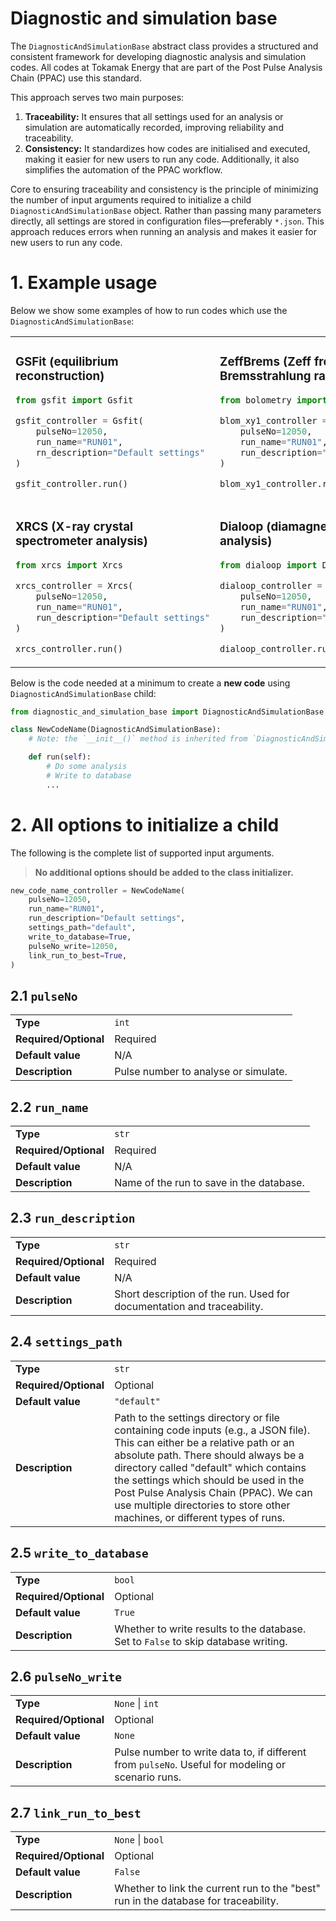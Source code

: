 # Diagnostic and simulation base
The `DiagnosticAndSimulationBase` abstract class provides a structured and consistent framework for developing diagnostic analysis and simulation codes.
All codes at Tokamak Energy that are part of the Post Pulse Analysis Chain (PPAC) use this standard.

This approach serves two main purposes:
1. **Traceability:** It ensures that all settings used for an analysis or simulation are automatically recorded, improving reliability and traceability.
2. **Consistency:** It standardizes how codes are initialised and executed, making it easier for new users to run any code. Additionally, it also simplifies the automation of the PPAC workflow.

Core to ensuring traceability and consistency is the principle of minimizing the number of input arguments required to initialize a child `DiagnosticAndSimulationBase` object.
Rather than passing many parameters directly, all settings are stored in configuration files—preferably `*.json`.
This approach reduces errors when running an analysis and makes it easier for new users to run any code.

# 1. Example usage

Below we show some examples of how to run codes which use the `DiagnosticAndSimulationBase`:

<table>
    <tr>
        <td style="width: 50%; vertical-align: top;">

### GSFit (equilibrium reconstruction)

```python
from gsfit import Gsfit

gsfit_controller = Gsfit(
    pulseNo=12050,
    run_name="RUN01",
    rn_description="Default settings"
)

gsfit_controller.run()
```

</td>
        <td style="width: 50%; vertical-align: top;">

### ZeffBrems (Zeff from Bremsstrahlung radiation)

```python
from bolometry import BlomXY1

blom_xy1_controller = BlomXY1(
    pulseNo=12050,
    run_name="RUN01",
    run_description="Default settings"
)

blom_xy1_controller.run()
```

</td>
    </tr>
    <tr>
        <td style="width: 50%; vertical-align: top;">

### XRCS (X-ray crystal spectrometer analysis)

```python
from xrcs import Xrcs

xrcs_controller = Xrcs(
    pulseNo=12050,
    run_name="RUN01",
    run_description="Default settings"
)

xrcs_controller.run()
```

</td>
        <td style="width: 50%; vertical-align: top;">

### Dialoop (diamagnetic loop analysis)

```python
from dialoop import Dialoop

dialoop_controller = Dialoop(
    pulseNo=12050,
    run_name="RUN01",
    run_description="Default settings"
)

dialoop_controller.run()
```

</td>
    </tr>
</table>


Below is the code needed at a minimum to create a **new code** using `DiagnosticAndSimulationBase` child:
```python
from diagnostic_and_simulation_base import DiagnosticAndSimulationBase

class NewCodeName(DiagnosticAndSimulationBase):
    # Note: the `__init__()` method is inherited from `DiagnosticAndSimulationBase`

    def run(self):
        # Do some analysis
        # Write to database
        ...
```
# 2. All options to initialize a child

The following is the complete list of supported input arguments.

> **No additional options should be added to the class initializer.**

```python
new_code_name_controller = NewCodeName(
    pulseNo=12050,
    run_name="RUN01",
    run_description="Default settings",
    settings_path="default",
    write_to_database=True,
    pulseNo_write=12050,
    link_run_to_best=True,
)
```

## 2.1 `pulseNo`

<table>
    <tr>
        <td><strong>Type</strong></td>
        <td><code>int</code></td>
    </tr>
    <tr>
        <td><strong>Required/Optional</strong></td>
        <td>Required</td>
    </tr>
    <tr>
        <td><strong>Default value</strong></td>
        <td>N/A</td>
    </tr>
    <tr>
        <td><strong>Description</strong></td>
        <td>Pulse number to analyse or simulate.</td>
    </tr>
</table>

## 2.2 `run_name`

<table>
    <tr>
        <td><strong>Type</strong></td>
        <td><code>str</code></td>
    </tr>
    <tr>
        <td><strong>Required/Optional</strong></td>
        <td>Required</td>
    </tr>
    <tr>
        <td><strong>Default value</strong></td>
        <td>N/A</td>
    </tr>
    <tr>
        <td><strong>Description</strong></td>
        <td>Name of the run to save in the database.</td>
    </tr>
</table>

## 2.3 `run_description`

<table>
    <tr>
        <td><strong>Type</strong></td>
        <td><code>str</code></td>
    </tr>
    <tr>
        <td><strong>Required/Optional</strong></td>
        <td>Required</td>
    </tr>
    <tr>
        <td><strong>Default value</strong></td>
        <td>N/A</td>
    </tr>
    <tr>
        <td><strong>Description</strong></td>
        <td>Short description of the run. Used for documentation and traceability.</td>
    </tr>
</table>

## 2.4 `settings_path`

<table>
    <tr>
        <td><strong>Type</strong></td>
        <td><code>str</code></td>
    </tr>
    <tr>
        <td><strong>Required/Optional</strong></td>
        <td>Optional</td>
    </tr>
    <tr>
        <td><strong>Default value</strong></td>
        <td><code>"default"</code></td>
    </tr>
    <tr>
        <td><strong>Description</strong></td>
        <td>Path to the settings directory or file containing code inputs (e.g., a JSON file). This can either be a relative path or an absolute path. There should always be a directory called "default" which contains the settings which should be used in the Post Pulse Analysis Chain (PPAC). We can use multiple directories to store other machines, or different types of runs.</td>
    </tr>
</table>

## 2.5 `write_to_database`

<table>
    <tr>
        <td><strong>Type</strong></td>
        <td><code>bool</code></td>
    </tr>
    <tr>
        <td><strong>Required/Optional</strong></td>
        <td>Optional</td>
    </tr>
    <tr>
        <td><strong>Default value</strong></td>
        <td><code>True</code></td>
    </tr>
    <tr>
        <td><strong>Description</strong></td>
        <td>Whether to write results to the database. Set to <code>False</code> to skip database writing.</td>
    </tr>
</table>

## 2.6 `pulseNo_write`

<table>
    <tr>
        <td><strong>Type</strong></td>
        <td><code>None</code> &#124; <code>int</code></td>
    </tr>
    <tr>
        <td><strong>Required/Optional</strong></td>
        <td>Optional</td>
    </tr>
    <tr>
        <td><strong>Default value</strong></td>
        <td><code>None</code></td>
    </tr>
    <tr>
        <td><strong>Description</strong></td>
        <td>Pulse number to write data to, if different from <code>pulseNo</code>. Useful for modeling or scenario runs.</td>
    </tr>
</table>

## 2.7 `link_run_to_best`

<table>
    <tr>
        <td><strong>Type</strong></td>
        <td><code>None</code> &#124; <code>bool</code></td>
    </tr>
    <tr>
        <td><strong>Required/Optional</strong></td>
        <td>Optional</td>
    </tr>
    <tr>
        <td><strong>Default value</strong></td>
        <td><code>False</code></td>
    </tr>
    <tr>
        <td><strong>Description</strong></td>
        <td>Whether to link the current run to the "best" run in the database for traceability.</td>
    </tr>
</table>

